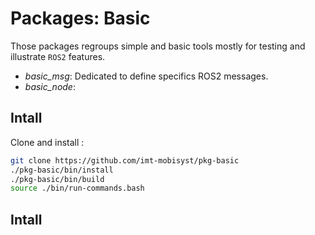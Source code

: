 # Packages: Basic

Those packages regroups simple and basic tools mostly for testing and illustrate `ROS2` features.

- _basic_msg_: Dedicated to define specifics ROS2 messages.
- _basic_node_: 


## Intall

Clone and install :

```sh
git clone https://github.com/imt-mobisyst/pkg-basic
./pkg-basic/bin/install
./pkg-basic/bin/build
source ./bin/run-commands.bash
```

## Intall
